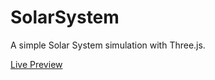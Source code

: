 # SolarSystem

A simple Solar System simulation with Three.js.

[Live Preview](https://damex97.github.io/SolarSystem/)
